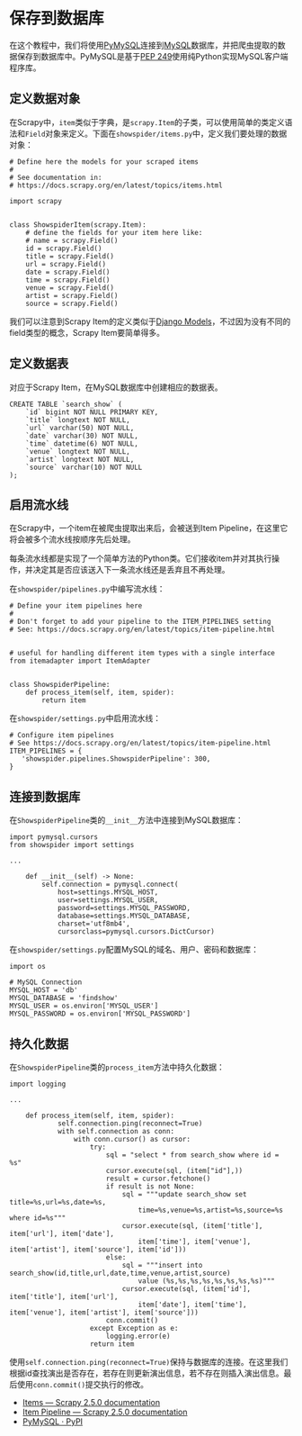 # 保存到数据库

在这个教程中，我们将使用[PyMySQL](https://github.com/PyMySQL/PyMySQL/)连接到[MySQL](https://www.mysql.com/)数据库，并把爬虫提取的数据保存到数据库中。PyMySQL是基于[PEP 249](https://www.python.org/dev/peps/pep-0249/)使用纯Python实现MySQL客户端程序库。

## 定义数据对象

在Scrapy中，`item`类似于字典，是`scrapy.Item`的子类，可以使用简单的类定义语法和`Field`对象来定义。下面在`showspider/items.py`中，定义我们要处理的数据对象：

```
# Define here the models for your scraped items
#
# See documentation in:
# https://docs.scrapy.org/en/latest/topics/items.html

import scrapy


class ShowspiderItem(scrapy.Item):
    # define the fields for your item here like:
    # name = scrapy.Field()
    id = scrapy.Field()
    title = scrapy.Field()
    url = scrapy.Field()
    date = scrapy.Field()
    time = scrapy.Field()
    venue = scrapy.Field()
    artist = scrapy.Field()
    source = scrapy.Field()
```

我们可以注意到Scrapy Item的定义类似于[Django Models](https://docs.djangoproject.com/en/dev/topics/db/models/)，不过因为没有不同的field类型的概念，Scrapy Item要简单得多。

## 定义数据表

对应于Scrapy Item，在MySQL数据库中创建相应的数据表。

```
CREATE TABLE `search_show` (
    `id` bigint NOT NULL PRIMARY KEY, 
    `title` longtext NOT NULL, 
    `url` varchar(50) NOT NULL, 
    `date` varchar(30) NOT NULL, 
    `time` datetime(6) NOT NULL, 
    `venue` longtext NOT NULL, 
    `artist` longtext NOT NULL, 
    `source` varchar(10) NOT NULL
);
```

## 启用流水线

在Scrapy中，一个item在被爬虫提取出来后，会被送到Item Pipeline，在这里它将会被多个流水线按顺序先后处理。

每条流水线都是实现了一个简单方法的Python类。它们接收item并对其执行操作，并决定其是否应该送入下一条流水线还是丢弃且不再处理。

在`showspider/pipelines.py`中编写流水线：

```
# Define your item pipelines here
#
# Don't forget to add your pipeline to the ITEM_PIPELINES setting
# See: https://docs.scrapy.org/en/latest/topics/item-pipeline.html


# useful for handling different item types with a single interface
from itemadapter import ItemAdapter


class ShowspiderPipeline:
    def process_item(self, item, spider):
        return item
```

在`showspider/settings.py`中启用流水线：

```
# Configure item pipelines
# See https://docs.scrapy.org/en/latest/topics/item-pipeline.html
ITEM_PIPELINES = {
   'showspider.pipelines.ShowspiderPipeline': 300,
}
```

## 连接到数据库

在`ShowspiderPipeline`类的`__init__`方法中连接到MySQL数据库：

```
import pymysql.cursors
from showspider import settings

...

    def __init__(self) -> None:
        self.connection = pymysql.connect(
            host=settings.MYSQL_HOST,
            user=settings.MYSQL_USER,
            password=settings.MYSQL_PASSWORD,
            database=settings.MYSQL_DATABASE,
            charset='utf8mb4',
            cursorclass=pymysql.cursors.DictCursor)
```

在`showspider/settings.py`配置MySQL的域名、用户、密码和数据库：

```
import os

# MySQL Connection
MYSQL_HOST = 'db'
MYSQL_DATABASE = 'findshow'
MYSQL_USER = os.environ['MYSQL_USER']
MYSQL_PASSWORD = os.environ['MYSQL_PASSWORD']
```

## 持久化数据

在`ShowspiderPipeline`类的`process_item`方法中持久化数据：

```
import logging

...

    def process_item(self, item, spider):
            self.connection.ping(reconnect=True)
            with self.connection as conn:
                with conn.cursor() as cursor:
                    try:
                        sql = "select * from search_show where id = %s"
                        cursor.execute(sql, (item["id"],))
                        result = cursor.fetchone()
                        if result is not None:
                            sql = """update search_show set title=%s,url=%s,date=%s,
                                time=%s,venue=%s,artist=%s,source=%s where id=%s"""
                            cursor.execute(sql, (item['title'], item['url'], item['date'], 
                                item['time'], item['venue'], item['artist'], item['source'], item['id']))
                        else:
                            sql = """insert into search_show(id,title,url,date,time,venue,artist,source)
                                value (%s,%s,%s,%s,%s,%s,%s,%s)"""
                            cursor.execute(sql, (item['id'], item['title'], item['url'], 
                                item['date'], item['time'], item['venue'], item['artist'], item['source']))
                        conn.commit()
                    except Exception as e:
                        logging.error(e)
                    return item
```

使用`self.connection.ping(reconnect=True)`保持与数据库的连接。在这里我们根据id查找演出是否存在，若存在则更新演出信息，若不存在则插入演出信息。最后使用`conn.commit()`提交执行的修改。

- [Items — Scrapy 2.5.0 documentation](https://docs.scrapy.org/en/latest/topics/items.html)
- [Item Pipeline — Scrapy 2.5.0 documentation](https://docs.scrapy.org/en/latest/topics/item-pipeline.html)
- [PyMySQL · PyPI](https://pypi.org/project/PyMySQL/)